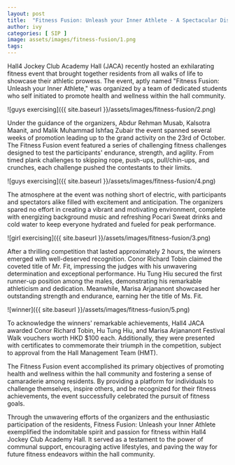 ```yaml
---
layout: post
title:  "Fitness Fusion: Unleash your Inner Athlete - A Spectacular Display of Fitness and Community Spirit"
author: ivy
categories: [ SIP ]
image: assets/images/fitness-fusion/1.png
tags:
---
```

Hall4 Jockey Club Academy Hall (JACA) recently hosted an exhilarating fitness event that brought together residents from all walks of life to showcase their athletic prowess. The event, aptly named "Fitness Fusion: Unleash your Inner Athlete," was organized by a team of dedicated students who self initiated to promote health and wellness within the hall community. 

![guys exercising]({{ site.baseurl }}/assets/images/fitness-fusion/2.png)


Under the guidance of the organizers, Abdur Rehman Musab, Kalsotra Maanit, and Malik Muhammad Ishfaq Zubair the event spanned several weeks of promotion leading up to the grand activity on the 23rd of October. The Fitness Fusion event featured a series of challenging fitness challenges designed to test the participants' endurance, strength, and agility. From timed plank challenges to skipping rope, push-ups, pull/chin-ups, and crunches, each challenge pushed the contestants to their limits. 

![guys exercising]({{ site.baseurl }}/assets/images/fitness-fusion/4.png)

The atmosphere at the event was nothing short of electric, with participants and spectators alike filled with excitement and anticipation. The organizers spared no effort in creating a vibrant and motivating environment, complete with energizing background music and refreshing Pocari Sweat drinks and cold water to keep everyone hydrated and fueled for peak performance.

![girl exercising]({{ site.baseurl }}/assets/images/fitness-fusion/3.png)


After a thrilling competition that lasted approximately 2 hours, the winners emerged with well-deserved recognition. Conor Richard Tobin claimed the coveted title of Mr. Fit, impressing the judges with his unwavering determination and exceptional performance. Hu Tung Hiu secured the first runner-up position among the males, demonstrating his remarkable athleticism and dedication. Meanwhile, Marisa Arjananont showcased her outstanding strength and endurance, earning her the title of Ms. Fit.

![winner]({{ site.baseurl }}/assets/images/fitness-fusion/5.png)


To acknowledge the winners' remarkable achievements, Hall4 JACA awarded Conor Richard Tobin, Hu Tung Hiu, and Marisa Arjananont Festival Walk vouchers worth HKD $100 each. Additionally, they were presented with certificates to commemorate their triumph in the competition, subject to approval from the Hall Management Team (HMT).

The Fitness Fusion event accomplished its primary objectives of promoting health and wellness within the hall community and fostering a sense of camaraderie among residents. By providing a platform for individuals to challenge themselves, inspire others, and be recognized for their fitness achievements, the event successfully celebrated the pursuit of fitness goals.

Through the unwavering efforts of the organizers and the enthusiastic participation of the residents, Fitness Fusion: Unleash your Inner Athlete exemplified the indomitable spirit and passion for fitness within Hall4 Jockey Club Academy Hall. It served as a testament to the power of communal support, encouraging active lifestyles, and paving the way for future fitness endeavors within the hall community.
